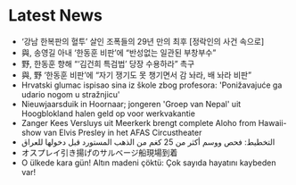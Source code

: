 # Latest News
-  ‘강남 한복판의 혈투’ 살인 조폭들의 29년 만의 최후 [정락인의 사건 속으로]
-  與, 송영길 아내 ‘한동훈 비판’에 “반성없는 일관된 부창부수”
-  野, 한동훈 향해 “‘김건희 특검법’ 당장 수용하라” 촉구
-  與, 野 ‘한동훈 비판’에 “자기 쟁기도 못 챙기면서 감 놔라, 배 놔라 비판”
-  Hrvatski glumac ispisao sina iz škole zbog profesora: 'Ponižavajuće ga udario nogom u stražnjicu'
-  Nieuwjaarsduik in Hoornaar; jongeren 'Groep van Nepal' uit Hoogblokland halen geld op voor werkvakantie
-  Zanger Kees Versluys uit Meerkerk brengt complete Aloho from Hawaii-show van Elvis Presley in het AFAS Circustheater
-  التخطيط: فحص ووسم أكثر من 25 كغم من الذهب المستورد قبل دخولها للعراق
-  オスプレイ引き揚げのサルベージ船現場到着
-  O ülkede kara gün! Altın madeni çöktü: Çok sayıda hayatını kaybeden var!
